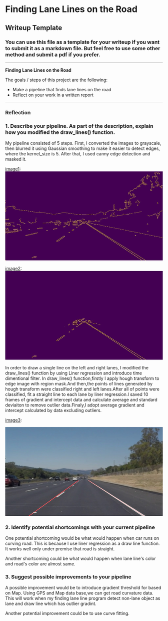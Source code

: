 # **Finding Lane Lines on the Road** 

## Writeup Template

### You can use this file as a template for your writeup if you want to submit it as a markdown file. But feel free to use some other method and submit a pdf if you prefer.

---

**Finding Lane Lines on the Road**

The goals / steps of this project are the following:
* Make a pipeline that finds lane lines on the road
* Reflect on your work in a written report


[//]: # (Image References)

[image1]: ./test_images_output/edge_image_2.jpg "edge image"
[image2]: ./test_images_output/edge_with_mask_image_2.jpg "edge with mask"
[image3]: ./test_images_output/output_image_2.jpg "one of the results"

---

### Reflection

### 1. Describe your pipeline. As part of the description, explain how you modified the draw_lines() function.

My pipeline consisted of 5 steps. First, I converted the images to grayscale, then blurred it using Gaussian smoothing to make it easier to detect edges, where the kernel_size is 5. 
After that, I used canny edge detection and masked it. 

[image1]:
![alt text][image1]

[image2]:
![alt text][image2]

In order to draw a single line on the left and right lanes, I modified the draw_lines() function by using Liner regression and introduce time dimentional filter.
In draw_lines() function,firstly I apply hough transform to edge image with region mask.And then,the points of lines generated by hough transform were classified right and left lanes.After all of points were classified, fit a straight line to each lane by liner regression.I saved 10 frames of gradient and intercept data and calculate average and standard deviaiton to remove outlier data.Finaly,I adopt average gradient and intercept calculated by data excluding outliers.

[image3]: 

![alt text][image3]


### 2. Identify potential shortcomings with your current pipeline


One potential shortcoming would be what would happen when car runs on curving road.
This is because I use liner regression as a draw line function. It works well only under premise that road is straight.

Another shortcoming could be what would happen when lane line's color and road's color are almost same.



### 3. Suggest possible improvements to your pipeline

A possible improvement would be to introduce gradient threshold for based on Map.
Using GPS and Map data base,we can get road curvature data.
This will work when my finding lane line program detect non-lane object as lane and draw line which has outlier gradint.

Another potential improvement could be to use curve fitting.


